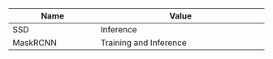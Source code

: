 |Name|Value|
|----|---------|
|SSD<img width=200/>  |Inference<img width=500/> |
|MaskRCNN|Training and Inference|
